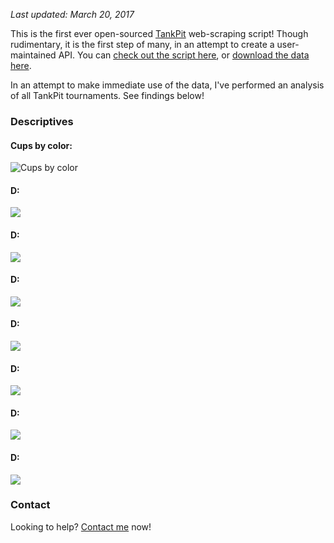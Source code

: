 *Last updated: March 20, 2017*

This is the first ever open-sourced [TankPit](https://www.tankpit.com/) web-scraping script! Though rudimentary, it is the first step of many, in an attempt to create a user-maintained API. You can [check out the script here](https://github.com/crosswalkcalvin/tourney-analysis/blob/master/scraper.py), or [download the data here]().

In an attempt to make immediate use of the data, I've performed an analysis of all TankPit tournaments. See findings below!

### Descriptives

#### Cups by color:

![Cups by color](https://cloud.githubusercontent.com/assets/26494727/24176343/a3225658-0e58-11e7-858c-0e0d190ce00e.png)

#### D:

![](https://cloud.githubusercontent.com/assets/26494727/24176481/76e5d708-0e59-11e7-932c-202cb262fd60.png)

#### D:

![](https://cloud.githubusercontent.com/assets/26494727/24176495/874fbe2e-0e59-11e7-9293-4e0851e29b4d.png)

#### D:

![](https://cloud.githubusercontent.com/assets/26494727/24176499/8753c1f4-0e59-11e7-89c1-e674fc358275.png)

#### D:

![](https://cloud.githubusercontent.com/assets/26494727/24176500/8754680c-0e59-11e7-83b5-89ddea55c376.png)

#### D:

![](https://cloud.githubusercontent.com/assets/26494727/24176498/8752a936-0e59-11e7-91e0-538c6891f5d3.png)

#### D:

![](https://cloud.githubusercontent.com/assets/26494727/24176496/87504d26-0e59-11e7-8aff-e3fcf2eebcba.png)

#### D:

![](https://cloud.githubusercontent.com/assets/26494727/24176497/8751220a-0e59-11e7-9112-ec3c293af03f.png)

### Contact

Looking to help? [Contact me](mailto:crosswalkcalvin@gmail.com) now!
